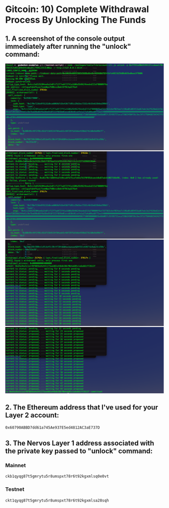 # Gitcoin: 10) Complete Withdrawal Process By Unlocking The Funds
## 1. A screenshot of the console output immediately after running the "unlock" command:


![](1.1.png)
![](1.2.png)
![](1.3.png)
![](1.4.png)

## 2. The Ethereum address that I've used for your Layer 2 account:
```sh
0x60790ABBD7dd61a745Ae937E5ed4812AC3aE737D
```

## 3. The Nervos Layer 1 address associated with the private key passed to "unlock" command:
### Mainnet
```sh
ckb1qyqg87t5gmrytu5r8umspxt78r6t92kgxmlsq0e0vt
```
### Testnet
```sh
ckt1qyqg87t5gmrytu5r8umspxt78r6t92kgxmlsa28sqh
```